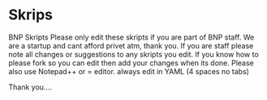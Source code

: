 Skrips
======

BNP Skripts
Please only edit these skripts if you are part of BNP staff.
We are a startup and cant afford privet atm, thank you.
If you are staff please note all changes or suggestions to any skripts you edit. If you know how to please fork so you can edit then add your changes when its done. Please also use Notepad++ or = editor. always edit in YAML (4 spaces no tabs)

Thank you....
